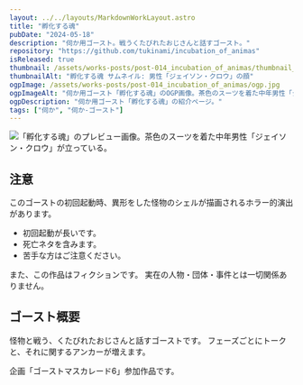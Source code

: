 ```yaml
---
layout: ../../layouts/MarkdownWorkLayout.astro
title: "孵化する魂"
pubDate: "2024-05-18"
description: "伺か用ゴースト。戦うくたびれたおじさんと話すゴースト。"
repository: "https://github.com/tukinami/incubation_of_animas"
isReleased: true
thumbnail: /assets/works-posts/post-014_incubation_of_animas/thumbnail_x256.png
thumbnailAlt: "孵化する魂 サムネイル: 男性「ジェイソン・クロウ」の顔"
ogpImage: /assets/works-posts/post-014_incubation_of_animas/ogp.jpg
ogpImageAlt: "伺か用ゴースト「孵化する魂」のOGP画像。茶色のスーツを着た中年男性「ジェイソン・クロウ」が立っている。"
ogpDescription: "伺か用ゴースト「孵化する魂」の紹介ページ。"
tags: ["伺か", "伺か-ゴースト"]
---
```


![「孵化する魂」のプレビュー画像。茶色のスーツを着た中年男性「ジェイソン・クロウ」が立っている。](/assets/works-posts/post-014_incubation_of_animas/preview.jpg)

## 注意

このゴーストの初回起動時、異形をした怪物のシェルが描画されるホラー的演出があります。
- 初回起動が長いです。
- 死亡ネタを含みます。
- 苦手な方はご注意ください。

また、この作品はフィクションです。 実在の人物・団体・事件とは一切関係ありません。

## ゴースト概要

怪物と戦う、くたびれたおじさんと話すゴーストです。 フェーズごとにトークと、それに関するアンカーが増えます。 

企画「ゴーストマスカレード6」参加作品です。